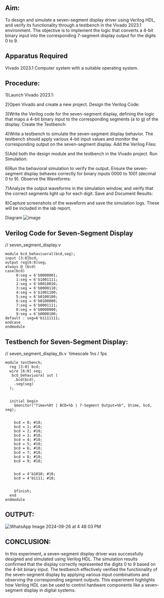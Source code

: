 ## Aim:
To design and simulate a seven-segment display driver using Verilog HDL, and verify its functionality through a testbench in the Vivado 2023.1 environment. The objective is to implement the logic that converts a 4-bit binary input into the corresponding 7-segment display output for the digits 0 to 9.

## Apparatus Required
Vivado 2023.1
Computer system with a suitable operating system.

## Procedure:

1)Launch Vivado 2023.1:

2)Open Vivado and create a new project.
Design the Verilog Code:

3)Write the Verilog code for the seven-segment display, defining the logic that maps a 4-bit binary input to the corresponding segments (a to g) of the display.
Create the Testbench:

4)Write a testbench to simulate the seven-segment display behavior. The testbench should apply various 4-bit input values and monitor the corresponding output on the seven-segment display.
Add the Verilog Files:

5)Add both the design module and the testbench in the Vivado project.
Run Simulation:

6)Run the behavioral simulation to verify the output. Ensure the seven-segment display behaves correctly for binary inputs 0000 to 1001 (decimal 0 to 9).
Observe the Waveforms:

7)Analyze the output waveforms in the simulation window, and verify that the correct segments light up for each digit.
Save and Document Results:

8)Capture screenshots of the waveform and save the simulation logs. These will be included in the lab report.

Diagram
![image](https://github.com/user-attachments/assets/d7ecb419-906e-4e3b-9b82-f86ced4f364a)


## Verilog Code for Seven-Segment Display

// seven_segment_display.v
```
module bcd_behaviuoral(bcd,seg);
input [3:0]bcd;
output reg[6:0]seg;
always @ (bcd)
case(bcd)
     0:seg = 6'b0000001;
     1:seg = 6'b1001111;
     2:seg = 6'b0010010;
     3:seg = 6'b0000110;
     4:seg = 6'b1001100;
     5:seg = 6'b0100100;
     6:seg = 6'b0100000;
     7:seg = 6'b0001111;
     8:seg = 6'b0000000;
     9:seg = 6'b0000100;
default : seg=6'b1111111;
endcase
endmodule
```
## Testbench for Seven-Segment Display:
// seven_segment_display_tb.v
`timescale 1ns / 1ps
```
module testbench;
  reg [3:0] bcd;        
  wire [6:0] seg;
   bcd_behaviuoral uut (
    .bcd(bcd), 
    .seg(seg)
  );

  
  initial begin
    $monitor("Time=%0t | BCD=%b | 7-Segment Output=%b", $time, bcd, seg);

    
    bcd = 0; #10;
    bcd = 1; #10;
    bcd = 2; #10;
    bcd = 3; #10;
    bcd = 4; #10;
    bcd = 5; #10;
    bcd = 6; #10;
    bcd = 7; #10;
    bcd = 8; #10;
    bcd = 9; #10;

    
    bcd = 4'b1010; #10; 
    bcd = 4'b1111; #10;

    
    $finish;
  end
endmodule
```
## OUTPUT:
![WhatsApp Image 2024-09-26 at 4 48 03 PM](https://github.com/user-attachments/assets/be9e25fd-f920-4d18-b494-114ddf7cafd8)
## CONCLUSION:
In this experiment, a seven-segment display driver was successfully designed and simulated using Verilog HDL. The simulation results confirmed that the display correctly represented the digits 0 to 9 based on the 4-bit binary input. The testbench effectively verified the functionality of the seven-segment display by applying various input combinations and observing the corresponding segment outputs. This experiment highlights how Verilog HDL can be used to control hardware components like a seven-segment display in digital systems.
